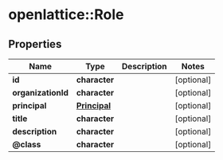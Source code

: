 # openlattice::Role

## Properties
Name | Type | Description | Notes
------------ | ------------- | ------------- | -------------
**id** | **character** |  | [optional] 
**organizationId** | **character** |  | [optional] 
**principal** | [**Principal**](Principal.md) |  | [optional] 
**title** | **character** |  | [optional] 
**description** | **character** |  | [optional] 
**@class** | **character** |  | [optional] 


